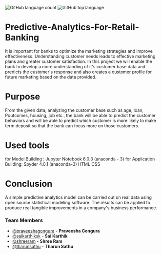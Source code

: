 ![GitHub language count](https://img.shields.io/github/languages/count/saikarthiksk/Predictive-Analytics-For-Retail-Banking?style=flat-square)
![GitHub top language](https://img.shields.io/github/languages/top/saikarthiksk/Predictive-Analytics-For-Retail-Banking?logoColor=9cf&style=flat-square)

# Predictive-Analytics-For-Retail-Banking

It is important for banks to optimize the marketing strategies and
improve effectiveness. Understanding customer needs leads to
effective marketing plans and greater customer satisfaction.
In this project we will enable the bank to develop a more
understanding of it's customer base data and predicts the
customer's response and also creates a customer profile for
future marketing based on the data provided.

# Purpose

From the given data, analyzing the customer base such as age,
loan, Poutcomes, housing, job etc., the bank will be able to predict
the customer behaviors and will be able to predict which
customer is more likely to make term deposit so that the bank can
focus more on those customers.

# Used tools

for Model Building :
Jupyter Notebook 6.0.3 (anaconda - 3)
for Application Building:
Spyder 4.0.1 (anaconda-3)
HTML
CSS

# Conclusion

A simple predictive analytics model can be carried out on real
data using open source statistical modeling software. The results
can be applied to produce real tangible improvements in a
company's business performance.

### Team Members
- [@praveeshagongura](https://github.com/praveeshagongura) - **Praveesha Gongura**
- [@saikarthiksk](https://github.com/saikarthiksk) - **Sai Karthik**
- [@shreeram](https://github.com/shreeram-hub) - **Shree Ram**
- [@tharunsathu](https://github.com/tharunsathu) - **Tharun Sathu**


